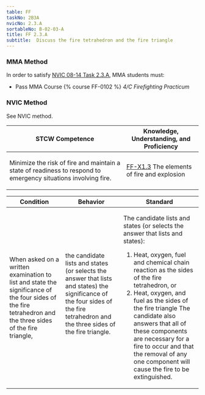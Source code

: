 ```yaml
---
table: FF
taskNo: 2B3A
nvicNo: 2.3.A 
sortableNo: B-02-03-A
title: FF 2.3.A 
subtitle:  Discuss the fire tetrahedron and the fire triangle
---
```



### MMA Method

In order to satisfy  [NVIC 08-14  Task  2.3.A]({{site.baseurl}}/assets/images/nvic-08-14.pdf), MMA students must:

* Pass MMA Course {% course FF-0102 %}  *4/C Firefighting Practicum*


### NVIC Method

<a onclick="togglevisibility('nvic_methods')" >See NVIC method.</a>

<div id='nvic_methods' class='hide'>

<table>
<thead>
<tr>
<th class='forty'> STCW Competence </th>
<th class='sixty'> Knowledge, Understanding, and Proficiency </th>
</tr>
</thead>




<tbody>
<tr><td markdown='1'>

Minimize the risk of fire and maintain a state of readiness to respond to emergency situations involving fire.

</td><td markdown='1'>

[FF-X1.3]({{site.baseurl}}/tables/612.html#FF-X1.3) The elements of fire and explosion

</td></tr>


</tbody>
</table>


<table>
<thead>
<tr><th class='twenty'>  Condition </th><th class='twenty'> Behavior </th><th  class='sixty'>Standard </th></tr>
</thead>
<tbody >



<tr><td markdown='1'>

When asked on a written examination to list and state the significance of the four sides of the fire tetrahedron and the three sides of the fire triangle,

</td><td markdown='1'>

the candidate lists and states (or selects the answer that lists and states) the significance of the four sides of the fire tetrahedron and the three sides of the fire triangle.

<br>

<div class="tooltip">
<span class="tooltiptext">
</span>
</div>


</td><td markdown='1'>

The candidate lists and states (or selects the answer that lists and states):
 
1. Heat, oxygen, fuel and chemical chain reaction as the sides of the fire tetrahedron, or 
2. Heat, oxygen, and fuel as the sides of the fire triangle The candidate also answers that all of these components are necessary for a fire to occur and that the removal of any one component will cause the fire to be extinguished.

</td></tr>
</tbody>
</table>
</div>
